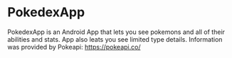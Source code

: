 # PokedexApp
PokedexApp is an Android App that lets you see pokemons and all of their abilities and stats. App also leats you see limited type details. 
Information was provided by Pokeapi: https://pokeapi.co/
